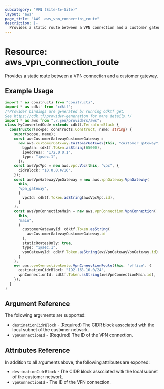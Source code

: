 ```yaml
---
subcategory: "VPN (Site-to-Site)"
layout: "aws"
page_title: "AWS: aws_vpn_connection_route"
description: |-
  Provides a static route between a VPN connection and a customer gateway.
---
```


# Resource: aws_vpn_connection_route

Provides a static route between a VPN connection and a customer gateway.

## Example Usage

```typescript
import * as constructs from "constructs";
import * as cdktf from "cdktf";
/*Provider bindings are generated by running cdktf get.
See https://cdk.tf/provider-generation for more details.*/
import * as aws from "./.gen/providers/aws";
class MyConvertedCode extends cdktf.TerraformStack {
  constructor(scope: constructs.Construct, name: string) {
    super(scope, name);
    const awsCustomerGatewayCustomerGateway =
      new aws.customerGateway.CustomerGateway(this, "customer_gateway", {
        bgpAsn: cdktf.Token.asString(65000),
        ipAddress: "172.0.0.1",
        type: "ipsec.1",
      });
    const awsVpcVpc = new aws.vpc.Vpc(this, "vpc", {
      cidrBlock: "10.0.0.0/16",
    });
    const awsVpnGatewayVpnGateway = new aws.vpnGateway.VpnGateway(
      this,
      "vpn_gateway",
      {
        vpcId: cdktf.Token.asString(awsVpcVpc.id),
      }
    );
    const awsVpnConnectionMain = new aws.vpnConnection.VpnConnection(
      this,
      "main",
      {
        customerGatewayId: cdktf.Token.asString(
          awsCustomerGatewayCustomerGateway.id
        ),
        staticRoutesOnly: true,
        type: "ipsec.1",
        vpnGatewayId: cdktf.Token.asString(awsVpnGatewayVpnGateway.id),
      }
    );
    new aws.vpnConnectionRoute.VpnConnectionRoute(this, "office", {
      destinationCidrBlock: "192.168.10.0/24",
      vpnConnectionId: cdktf.Token.asString(awsVpnConnectionMain.id),
    });
  }
}

```

## Argument Reference

The following arguments are supported:

* `destinationCidrBlock` - (Required) The CIDR block associated with the local subnet of the customer network.
* `vpnConnectionId` - (Required) The ID of the VPN connection.

## Attributes Reference

In addition to all arguments above, the following attributes are exported:

* `destinationCidrBlock` - The CIDR block associated with the local subnet of the customer network.
* `vpnConnectionId` - The ID of the VPN connection.

<!-- cache-key: cdktf-0.17.0-pre.15 input-cca477c73470d733336e5e9747998c9e58e4dc492ef399bbb6e8f0efaac817ed -->
